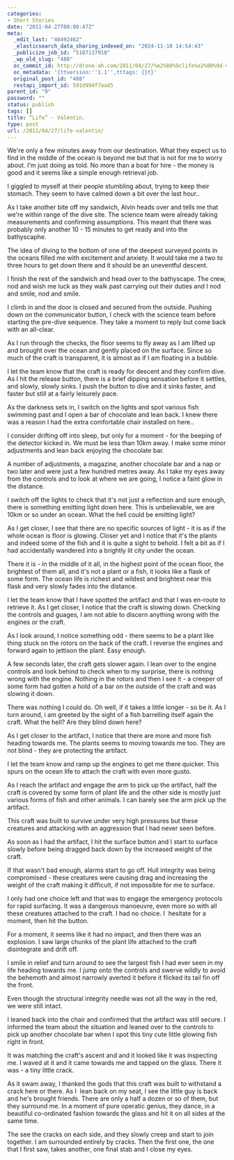 ```yaml
---
categories:
- Short Stories
date: "2011-04-27T09:00:47Z"
meta:
  _edit_last: "48492462"
  _elasticsearch_data_sharing_indexed_on: "2024-11-18 14:54:43"
  _publicize_job_id: "5187137918"
  _wp_old_slug: "488"
  oc_commit_id: http://drone-ah.com/2011/04/27/%e2%80%9clife%e2%80%9d-valentin/1303891264
  oc_metadata: '{ttversion:''1.1'',tttags: {}t}'
  original_post_id: "488"
  restapi_import_id: 591d994f7aad5
parent_id: "0"
password: ""
status: publish
tags: []
title: “Life” - Valentin.
type: post
url: /2011/04/27/life-valentin/
---
```


We're only a few minutes away from our destination. What they expect us to find
in the middle of the ocean is beyond me but that is not for me to worry about.
I'm just doing as told. No more than a boat for hire - the money is good and it
seems like a simple enough retrieval job.

I giggled to myself at their people stumbling about, trying to keep their
stomach. They seem to have calmed down a bit over the last hour..

As I take another bite off my sandwich, Alvin heads over and tells me that we're
within range of the dive site. The science team were already taking measurements
and confirming assumptions. This meant that there was probably only another 10 -
15 minutes to get ready and into the bathyscaphe.

The idea of diving to the bottom of one of the deepest surveyed points in the
oceans filled me with excitement and anxiety. It would take me a two to three
hours to get down there and it should be an uneventful descent.

<!--more-->

I finish the rest of the sandwich and head over to the bathyscape. The crew, nod
and wish me luck as they walk past carrying out their duties and I nod and
smile, nod and smile.

I climb in and the door is closed and secured from the outside. Pushing down on
the communicator button, I check with the science team before starting the
pre-dive sequence. They take a moment to reply but come back with an all-clear.

As I run through the checks, the floor seems to fly away as I am lifted up and
brought over the ocean and gently placed on the surface. Since so much of the
craft is transparent, it is almost as if I am floating in a bubble.

I let the team know that the craft is ready for descent and they confirm dive.
As I hit the release button, there is a brief dipping sensation before it
settles, and slowly, slowly sinks. I push the button to dive and it sinks
faster, and faster but still at a fairly leisurely pace.

As the darkness sets in, I switch on the lights and spot various fish swimming
past and I open a bar of chocolate and lean back. I knew there was a reason I
had the extra comfortable chair installed on here..

I consider drifting off into sleep, but only for a moment - for the beeping of
the detector kicked in. We must be less than 10km away. I make some minor
adjustments and lean back enjoying the chocolate bar.

A number of adjustments, a magazine, another chocolate bar and a nap or two
later and were just a few hundred metres away. As I take my eyes away from the
controls and to look at where we are going, I notice a faint glow in the
distance.

I switch off the lights to check that it's not just a reflection and sure
enough, there is something emitting light down here. This is unbelievable, we
are 10km or so under an ocean. What the hell could be emitting light?

As I get closer, I see that there are no specific sources of light - it is as if
the whole ocean is floor is glowing. Closer yet and I notice that it's the
plants and indeed some of the fish and it is quite a sight to behold. I felt a
bit as if I had accidentally wandered into a brightly lit city under the ocean.

There it is - in the middle of it all, in the highest point of the ocean floor,
the brightest of them all, and it's not a plant or a fish, it looks like a flask
of some form. The ocean life is richest and wildest and brightest near this
flask and very slowly fades into the distance.

I let the team know that I have spotted the artifact and that I was en-route to
retrieve it. As I get closer, I notice that the craft is slowing down. Checking
the controls and guages, I am not able to discern anything wrong with the
engines or the craft.

As I look around, I notice something odd - there seems to be a plant like thing
stuck on the rotors on the back of the craft. I reverse the engines and forward
again to jettison the plant. Easy enough.

A few seconds later, the craft gets slower again. I lean over to the engine
controls and look behind to check when to my surprise, there is nothing wrong
with the engine. Nothing in the rotors and then I see it - a creeper of some
form had gotten a hold of a bar on the outside of the craft and was slowing it
down.

There was nothing I could do. Oh well, if it takes a little longer - so be it.
As I turn around, i am greeted by the sight of a fish barrelling itself again
the craft. What the hell? Are they blind down here?

As I get closer to the artifact, I notice that there are more and more fish
heading towards me. The plants seems to moving towards me too. They are not
blind - they are protecting the artifact.

I let the team know and ramp up the engines to get me there quicker. This spurs
on the ocean life to attach the craft with even more gusto.

As I reach the artifact and engage the arm to pick up the artifact, half the
craft is covered by some form of plant life and the other side is mostly just
various forms of fish and other animals. I can barely see the arm pick up the
artifact.

This craft was built to survive under very high pressures but these creatures
and attacking with an aggression that I had never seen before.

As soon as I had the artifact, I hit the surface button and I start to surface
slowly before being dragged back down by the increased weight of the craft.

If that wasn't bad enough, alarms start to go off. Hull integrity was being
compromised - these creatures were causing drag and increasing the weight of the
craft making it difficult, if not impossible for me to surface.

I only had one choice left and that was to engage the emergency protocols for
rapid surfacing. It was a dangerous manoeuvre, even more so with all these
creatures attached to the craft. I had no choice. I  hesitate for a moment, then
hit the button.

For a moment, it seems like it had no impact, and then there was an explosion. I
saw large chunks of the plant life attached to the craft disintegrate and drift
off.

I smile in relief and turn around to see the largest fish I had ever seen in my
life heading towards me. I jump onto the controls and swerve wildly to avoid the
behemoth and almost narrowly averted it before it flicked its tail fin off the
front.

Even though the structural integrity needle was not all the way in the red, we
were still intact.

I leaned back into the chair and confirmed that the artifact was still secure. I
informed the team about the situation and leaned over to the controls to pick up
another chocolate bar when I spot this tiny cute little glowing fish right in
front.

It was matching the craft's ascent and and it looked like it was inspecting me.
I waved at it and it came towards me and tapped on the glass. There it was - a
tiny little crack.

As it swam away, I thanked the gods that this craft was built to withstand a
crack here or there. As I  lean back on my seat, I see the little guy is back
and he's brought friends. There are only a half a dozen or so of them, but they
surround me. In a moment of pure operatic genius, they dance, in a beautiful
co-ordinated fashion towards the glass and hit it on all sides at the same time.

The see the cracks on each side, and they slowly creep and start to join
together. I am surrounded entirely by cracks. Then the first one, the one that I
first saw, takes another, one final stab and I close my eyes.
